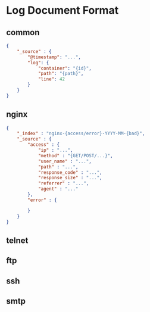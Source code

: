 # Log Document Format

## common
```json
{
    "_source" : {
        "@timestamp": "...",
        "log": {
            "container": "{id}",
            "path": "{path}",
            "line": 42
        }
    }
}
```

## nginx
```json
{
    "_index" : "nginx-{access/error}-YYYY-MM-{bad}",
    "_source" : {
        "access" : {
            "ip" : "...",
            "method" : "{GET/POST/...}",
            "user_name" : "...",
            "path" : "...",
            "response_code" : "...",
            "response_size" : "...",
            "referrer" : "...",
            "agent" : "..."
        },
        "error" : {

        }
    }
}
```

## telnet

## ftp

## ssh

## smtp